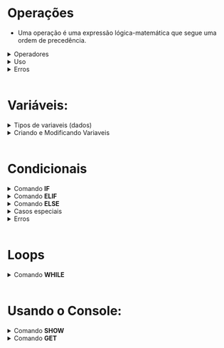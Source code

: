 # Operações 
* Uma operação é uma expressão lógica-matemática que segue uma ordem de precedência.

<details>
<summary> Operadores </summary>

* Todos os operadores abaixo estão organizados da seguinte forma: símbolo, ordem de precedência (quanto maior, mais prioridade), função e um exemplo. 

* Operadores unários: 
        
        ! : 7 : Not lógico   : !0 = 1
        - : 7 : Negação      : -1 = 1 * -1

* Operadores binários:

        | : 1 : Ou lógico    : 0 | 1 = 1
        & : 2 : And lógico   : 0 & 1 = 0
        + : 4 : Soma         : 1 + 2 = 3
        - : 4 : Subtração    : 1 - 2 = -1
        * : 5 : Multiplicação: 2 * 2 = 4
        / : 5 : Divisão      : 2 / 2 = 1
        % : 5 : Módulo       : 2 % 2 = 0
        ^ : 6 : Potência     : 5 ^ 3 = 125
        ~ : 0 : Aproximação  : 0~10.6 = 11 (a ~ b → arredonda o número a com b casas decimais)

* Comparadores:

        > : 3 : Maior          : 10 > 5 = 1 (Retorna 1 caso (a>b), 0 caso contrário.)
        < : 3 : Menor          : 10 < 5 = 0 (Retorna 1 caso (a<b), 0 caso contrário.)
        = : 3 : Igualdade      : 10 = 10 = 1 (Retorna 1 caso (a=b), 0 caso contrário.)

        Nota: Se os dois primeiros comparadores (>,<) forem usados com strings, a comparação será feita com base na quantidade de caracteres: abc > abdc será executado como 3 > 4

* Parenteses:

        Usados para "roubar" prioridade:

        2*2+2 = 6
        2*(2+2) = 8

</details>

<details>
<summary> Uso </summary>

* Operações podem envolver números, variáveis e em alguns casos, texto. Também podem ser compostos por apenas um elemento:

        12
        Pera
        1 + (VariavelA - VariavelB)
        fruta + maca

</details>

<details>
<summary>Erros</summary>

* Quando uma operação é realizada entre dois tipos diferentes sem ter suporte, um erro como o seguinte aparece:

        Erro : Operação proibida com tipos diferentes. --> "set a 35 + alpha", linha 1

* Quando uma operador é usado da forma incorreta, um erro como o seguinte aparece:

        Erro : Operador mal-usado. --> "set a -sigma", linha 1

* Quando se tenta negar um valor não inteiro, um erro como o seguinte aparece:

        Erro : Negação de não-inteiro --> "set a !10.5", linha 1

* Quando se tenta dividir por 0, um erro como o seguinte aparece:

        Erro : Divisão por zero. --> "set a 10 / 0", linha 1

* Quando se tenta obter o modulo 0, um erro como o seguinte aparece:
        
        Erro : Modulo com zero. --> "set a 10 % 0", linha 1

* Quando se tenta usar o comparador de textos com números, um erro como o seguinte aparece:

        Erro : Comparador de texto com tipo numérico --> "set a 10 $ 20", linha 1

* Quando se escreve uma operação incorreta, um erro como o seguinte aparece:

        Erro : Operação malformada --> "set a --2", linha 1

* Quando parenteses não estão balanceados, um erro como o seguinte aparece:

        Erro : Parenteses não-balanceados. --> "set a 1 > 2)", linha 1


</details>

<br>




# Variáveis:
<details>
<summary>Tipos de variaveis (dados) </summary>


* Existem três tipos principais de dados simples nessa linguagem:

        Tipo numérico (num): Qualquer número.
        Tipo string   (txt): Qualquer sequência de texto.
        Tipo nenhum   (nil): Representa uma ausência de valor.
                
* Para representar valores booleanos (verdadeiro / falso), é usado um tipo numérico. O valor 1 representa a verdade, enquanto qualquer outro é interpretado como falso.

</details>
<details>
<summary>Criando e Modificando Variaveis</summary>

* Para criar e/ou modificar o valor de uma variável, utiliza-se a seguinte estrutura:

        set NOME VALOR.

<br>

* "NOME" deve conter apenas letras (maiúsculas ou minúsculas) ou underlines.<br>
* "VALOR" é uma [OPERAÇÃO](#operações)
<details>
<summary>Erros</summary>

* Se o nome de uma variável fugir dos padrões de nomenclatura, um erro como o seguinte aparecerá:

        Erro : Caractere proibido no nome da variavel. --> "set variavel12 10", linha 1

    A omissão do nome resultará em um erro como o seguinte:

        Erro : Comando set sem nome --> "set ", linha 1

* "VALOR" deve ser uma [Operação](#operações).<br>
A omissão da operação resultará em um erro como o seguinte:

        Erro : Comando set sem operação. --> "set variavel", linha 1

</details>
</details>

<br>

# Condicionais

<details>
<summary>Comando <b> IF </b></summary>


* Esse comando segue a seguinte estrutura: 

        if OPERAÇÃO
            código condicional

* Ao ser executado, o comando avalia a [OPERAÇÃO](#operações). Se o resultado for 1, e SOMENTE 1, o bloco identado (código condicional) é executado.

</details>


<details>
<summary>Comando <b> ELIF </b></summary>

* Esse comando segue a seguinte estrutura: 

        if 10-10
            set a 0
        elif OPERAÇÃO
            código condicional

* Ao ser executado, o comando avalia a [OPERAÇÃO](#operações). Se o resultado for 1 e o resultado do comando condicional passado não for 1, o bloco identado (código condicional) é executado.
* É possível criar encadeamentos com esse comando:

        if 0
            show ok!
        elif 0
            show ok!
        elif 1
            show EXECUTADO!
        elif 1
            show ok!

        SAÍDA:

        EXECUTADO!



</details>


<details>
<summary>Comando <b> ELSE </b></summary>

* Esse comando segue a seguinte estrutura: 

        if 10-10
            set a 0
        else
            código condicional

* Caso o resultado do comando condicional passado não seja 1, o bloco de código identado (código condicional) será executado.
</details>

<details>
<summary>Casos especiais </b></summary>

* O comando [while](#loops), por também conter uma "condicional", pode entrar em um encadeamento de condicionais:

        set a 5
        while a > 0
            set a a-1
        elif a = 0
            show Agora, `a` e nulo!

        SAÍDA:

        Agora, a e negativo!

</details>

<details>
<summary>Erros </summary>

* Caso seja criado um "if" ou um "elif" sem operação, um erro como o seguinte aparecerá:

        Erro : Condicional sem argumento. --> "if ", linha 1

* Caso seja criada uma condicional sem corpo (código identado), um erro como o seguinte aparecerá:

        Erro : Condicional sem corpo --> "if 10", linha 1



</details>


<br>

# Loops
<details>
<summary> Comando <b> WHILE </b> </summary>

* Um loop, ou ciclo, é uma estrutura que repete uma porção de código.
* Para criar um loop, usa-se a seguinte estrutura:

        while OPERAÇÃO
            código

* Enquanto o valor da [OPERAÇÃO](#operações) for igual a 1, o código identado será executado.
* Após cada execução, a operação é reavaliada. Se por ventura deixar de valer 1, o ciclo é quebrado e o programa segue.

</details>



<br>

# Usando o Console:
<details>
<summary>Comando <b> SHOW </b></summary>

* Para jogar dados no console, utiliza-se a seguinte estrutura:

        show ARGUMENTOS

* "ARGUMENTOS" pode ser composto por texto e variáveis:

        set variavel 12
        show Numero: variavel

        SAÍDA:

        Numero: 12



* Para poder mostrar o nome de uma variável, envolve-se o termo com "`", chamado de indicador:

        set variavel 12
        show Valor de `variavel`: variavel

        SAÍDA:

        Valor de variavel: 12
    

<details>
<summary>Erros</summary>

* Escrever uma estrutura não-balanceada de indicadores resultará em um erro como o seguinte:

        Erro : Quantia indevida de indicadores. --> "show `a", linha 2

* A omissão de argumentos resultará em um erro como o seguinte:

        Erro : Comando show sem argumentos. --> "show", linha 1
</details>


</details>


<details>
<summary>Comando <b> GET </b></summary>

* Para jogar dados no console, utiliza-se a seguinte estrutura:

        get VARIAVEL ARGUMENTOS

* VARIAVEL deve ser o nome de uma variavel já declarada
* ARGUMENTOS é um trecho opicional, um texto que aparece no console quando o comando é executado.

<details>
<summary>Erros</summary>

* Tentar usar o comando get com uma variavel não declarada resulta em um erro como o seguinte:

        Erro : Comando get em variavel não declarada. --> "get var", linha 1

* Tentar usar o comando get sem nomear uma variavel resulta em um erro como o seguinte:

        Erro : Comando get sem variavel. --> "get", linha 1

* Não separar a variavel do argumento resulta em um erro como o seguinte:

        Erro : Comando get com argumentos misturados. --> "get var-->", linha 2

</details>


</details>
